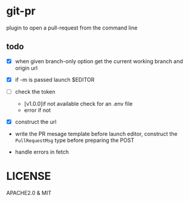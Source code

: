 # git-pr
plugin to open a pull-request from the command line

## todo

- [x] when given branch-only option get the current working branch and origin
  url
- [x] if -m is passed launch $EDITOR
- [ ] check the token
    - [v1.0.0]if not available check for an .env file
    - error if not
- [x] construct the url


- write the PR mesage template before launch editor, construct the
  `PullRequestMsg` type before preparing the POST

- handle errors in fetch



# LICENSE
APACHE2.0 & MIT
